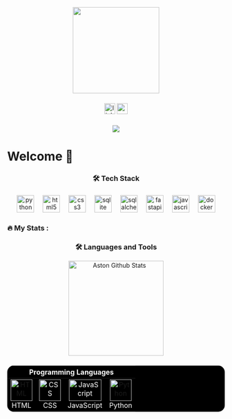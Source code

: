<div align="center">
  <img height="200" src="https://capsule-render.vercel.app/api?type=rounded&height=150&color=0077B6&text=Aston%20Evans&fontSize=65&textBg=false&animation=fadeIn&reversal=true&fontAlign=50&descAlignY=60&descAlign=60&section=header&fontColor=FFF"  />
</div>

###

<div align="center">
  <img src="https://img.shields.io/static/v1?message=LinkedIn&logo=linkedin&label=&color=0077B5&logoColor=white&labelColor=&style=for-the-badge" height="25" alt="linkedin logo"  />
  <img src="https://img.shields.io/static/v1?message=Gmail&logo=gmail&label=&color=D14836&logoColor=white&labelColor=&style=for-the-badge" height="25" alt="gmail logo"  />
</div>

###

<div align="center">
  <img src="https://visitor-badge.laobi.icu/badge?page_id=aston-evans.aston-evans&"  />
</div>

###

<h1 align="left">Welcome 👋</h1>

###

<!--<h3 align="center">👩‍💻  About Me</h3>

###

<p align="center">I'm Aston from Georgia, USA<br>- 📚 I'm currently learning Java<br>- ⚡ In my free time I like to play sports with my friends. </p>
-->
###

<h3 align="center">🛠 Tech Stack</h3>

###

<div align="center">
  <img src="https://cdn.jsdelivr.net/gh/devicons/devicon/icons/python/python-original.svg" height="40" alt="python logo"  />
  <img width="12" />
  <img src="https://cdn.jsdelivr.net/gh/devicons/devicon/icons/html5/html5-original.svg" height="40" alt="html5 logo"  />
  <img width="12" />
  <img src="https://cdn.jsdelivr.net/gh/devicons/devicon/icons/css3/css3-original.svg" height="40" alt="css3 logo"  />
  <img width="12" />
  <img src="https://cdn.jsdelivr.net/gh/devicons/devicon/icons/sqlite/sqlite-original.svg" height="40" alt="sqlite logo"  />
  <img width="12" />
  <img src="https://cdn.jsdelivr.net/gh/devicons/devicon/icons/sqlalchemy/sqlalchemy-original.svg" height="40" alt="sqlalchemy logo"  />
  <img width="12" />
  <img src="https://cdn.jsdelivr.net/gh/devicons/devicon/icons/fastapi/fastapi-original.svg" height="40" alt="fastapi logo"  />
  <img width="12" />
  <img src="https://cdn.jsdelivr.net/gh/devicons/devicon/icons/javascript/javascript-original.svg" height="40" alt="javascript logo"  />
  <img width="12" />
  <img src="https://cdn.jsdelivr.net/gh/devicons/devicon/icons/docker/docker-plain-wordmark.svg" height="40" alt="docker logo"  />
</div>

###

<h3 align="left">🔥   My Stats :</h3>

###

<h3 align="center">🛠 Languages and Tools</h3>
<div align="center">
<table style="background-color: black; color: white; border: none; border-radius: 15px; overflow: hidden;">
  <thead>
    <tr>
      <th colspan="4" align="center" >Programming Languages</th>
    </tr>
  </thead>
  <tbody>
    <tr>
      <td align="center" ">
        <a href="https://developer.mozilla.org/en-US/docs/Web/HTML" >
          <img src="https://cdn.worldvectorlogo.com/logos/html-1.svg" width="50" height="50" alt="HTML"/>
        </a>
        <br>HTML
      </td>
     <td align="center" style="border: none;">
        <a href="https://developer.mozilla.org/en-US/docs/Web/CSS" style="color: white;">
          <img src="https://cdn.worldvectorlogo.com/logos/css-3.svg" width="50" height="50" alt="CSS"/>
        </a>
        <br>CSS
      </td>
      <td align="center" style="border: none;">
        <a href="https://developer.mozilla.org/en-US/docs/Web/JavaScript" style="color: white;">
          <img src="https://techstack-generator.vercel.app/js-icon.svg" alt="JavaScript" width="75" height="50"/>
        </a>
        <br>JavaScript
      </td>
      <td align="center" style="border: none;">
        <a href="https://docs.python.org/3/">
        <img src="https://techstack-generator.vercel.app/python-icon.svg" alt="Python" width="50" height="50"/>
        </a>
        <br>Python
      </td>
    </tr>
  </tbody>
<!--<h3 align="center">Framework</h3>
  <table style="background-color: black; color: white; border: none; border-radius: 15px; overflow: hidden;">
  <thead>
    <tr>
      <th colspan="2" align="center"> Frameworks </th>
    </tr>
  </thead>
  <tbody>
    <tr>
      <td align="center">
      <a href="#">
      <img src="/assets/icons/bootstrap.svg" alt="Bootstrap" width="32" height="32">
      </a>
      <br>
      Bootstrap  
      </td>      
      </tr>
    <tr>
      <td align="center">
        <a href="#">
        <img src="/assets/icons/bootstrap.svg" alt="Bootstrap" width="32" height="32">
    </tr>
  </tbody>-->
<div align="center">
  <img src="https://streak-stats.demolab.com?user=aston-evans&locale=en&mode=daily&theme=dark&hide_border=false&border_radius=5&order=3" height="220" alt="Aston Github Stats"  />
</div>

###
